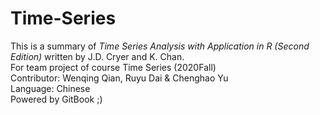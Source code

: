 # Time-Series

This is a summary of *Time Series Analysis with Application in R (Second Edition)* written by J.D. Cryer and K. Chan.   
For team project of course Time Series (2020Fall)    
Contributor: Wenqing Qian, Ruyu Dai & Chenghao Yu    
Language: Chinese     
Powered by GitBook ;)
